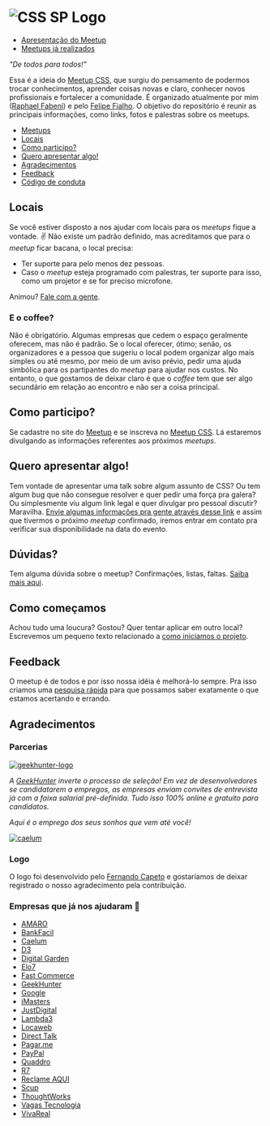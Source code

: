 ![CSS SP Logo](logo-csssp.png "CSS SP")
======

* [Apresentação do Meetup](https://speakerdeck.com/raphaelfabeni/bem-vindos-ao-meetp-css)
* [Meetups já realizados](meetups.md)

_"De todos para todos!"_

Essa é a ideia do [Meetup CSS](http://www.meetup.com/CSS-Brasil/), que surgiu do pensamento de podermos trocar conhecimentos, aprender coisas novas e claro, conhecer novos profissionais e fortalecer a comunidade. É organizado atualmente por mim ([Raphael Fabeni](https://twitter.com/raphaelfabeni)) e pelo [Felipe Fialho](https://twitter.com/LFeh).
O objetivo do repositório é reunir as principais informações, como links, fotos e palestras sobre os meetups.

* [Meetups](meetups.md)
* [Locais](#locais)
* [Como participo?](#como-participo)
* [Quero apresentar algo!](#quero-apresentar-algo)
* [Agradecimentos](#agradecimentos)
* [Feedback](https://meetupcss.typeform.com/to/MS87CV)
* [Código de conduta](codigo-conduta.md)

## Locais

Se você estiver disposto a nos ajudar com locais para os _meetups_ fique a vontade. :v: Não existe um padrão definido, mas acreditamos que para o _meetup_ ficar bacana, o local precisa:

* Ter suporte para pelo menos dez pessoas.
* Caso o _meetup_  esteja programado com palestras, ter suporte para isso, como um projetor e se for preciso microfone.

Animou? [Fale com a gente](http://bit.ly/meetup-css-quero-sediar).

### E o coffee?

Não é obrigatório. Algumas empresas que cedem o espaço geralmente oferecem, mas não é padrão. Se o local oferecer, ótimo; senão, os organizadores e a pessoa que sugeriu o local podem organizar algo mais simples ou até mesmo, por meio de um aviso prévio, pedir uma ajuda simbólica para os partipantes do _meetup_ para ajudar nos custos. No entanto, o que gostamos de deixar claro é que o *coffee* tem que ser algo secundário em relação ao encontro e não ser a coisa principal.

## Como participo?

Se cadastre no site do [Meetup](http://www.meetup.com/) e se inscreva no [Meetup CSS](http://www.meetup.com/CSS-Brasil/). Lá estaremos divulgando as informações referentes aos próximos _meetups_.

## Quero apresentar algo!

Tem vontade de apresentar uma talk sobre algum assunto de CSS? Ou tem algum bug que não consegue resolver e quer pedir uma força pra galera? Ou simplesmente viu algum link legal e quer divulgar pro pessoal discutir? Maravilha. [Envie algumas informações pra gente através desse link](http://bit.ly/meetup-css-quero-palestrar) e assim que tivermos o próximo _meetup_ confirmado, iremos entrar em contato pra verificar sua disponibilidade na data do evento.

## Dúvidas?

Tem alguma dúvida sobre o meetup? Confirmações, listas, faltas. [Saiba mais aqui](sobre.md).

## Como começamos

Achou tudo uma loucura? Gostou? Quer tentar aplicar em outro local? Escrevemos um pequeno texto relacionado a [como iniciamos o projeto](inicio.md).

## Feedback

O meetup é de todos e por isso nossa idéia é melhorá-lo sempre. Pra isso criamos uma [pesquisa rápida](https://meetupcss.typeform.com/to/MS87CV) para que possamos saber exatamente o que estamos acertando e errando.

## Agradecimentos

### Parcerias

<div id="geekhunter"></div>

[![geekhunter-logo](https://d4zjpv0aa4kr2.cloudfront.net/assets/logos/geekhunter-vertical-4aa5e7d1665cb6d557d6761bf41d1673db158227a0b2091b9ee3233a34ccb2dd.svg)](http://www.geekhunter.com.br/)

*A [GeekHunter](http://www.geekhunter.com.br/) inverte o processo de seleção! Em vez de desenvolvedores se candidatarem a empregos, as empresas enviam convites de entrevista já com a faixa salarial pré-definida. Tudo isso 100% online e gratuito para candidatos.*

*Aqui é o emprego dos seus sonhos que vem até você!*

<div id="caelum"></div>

[![caelum](https://cloud.githubusercontent.com/assets/1345662/19710149/f55f1a76-9b0a-11e6-8529-9247713feb40.png)](https://www.caelum.com.br/)

### Logo

O logo foi desenvolvido pelo [Fernando Capeto](http://fernandocapeto.com/) e gostaríamos de deixar registrado o nosso agradecimento pela contribuição.

### Empresas que já nos ajudaram :facepunch:

* [AMARO](https://amaro.com/)
* [BankFacil](https://www.bankfacil.com.br/)
* [Caelum](https://www.caelum.com.br/)
* [D3](http://d3.do/)
* [Digital Garden](http://www.webcitizen.com.br/)
* [Elo7](http://www.elo7.com.br/)
* [Fast Commerce](http://www.fastcommerce.com.br/)
* [GeekHunter](http://www.geekhunter.com.br/)
* [Google](http://www.google.com.br)
* [iMasters](http://imasters.com.br/)
* [JustDigital](http://www.justdigital.com.br/)
* [Lambda3](http://lambda3.com.br/)
* [Locaweb](http://www.locaweb.com.br/default.html)
* [Direct Talk](https://www.directtalk.com.br/)
* [Pagar.me](https://pagar.me/)
* [PayPal](https://www.paypal-brasil.com.br/desenvolvedores/)
* [Quaddro](http://www.quaddro.com.br/)
* [R7](http://www.r7.com/)
* [Reclame AQUI](http://www.reclameaqui.com.br/)
* [Scup](http://www.scup.com/pt/)
* [ThoughtWorks](https://www.thoughtworks.com/pt)
* [Vagas Tecnologia](http://www.vagas.com.br)
* [VivaReal](http://www.vivareal.com.br/)
